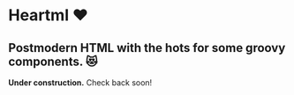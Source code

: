 # Heartml ❤️

## Postmodern HTML with the hots for some groovy components. 😻

**Under construction.** Check back soon!
